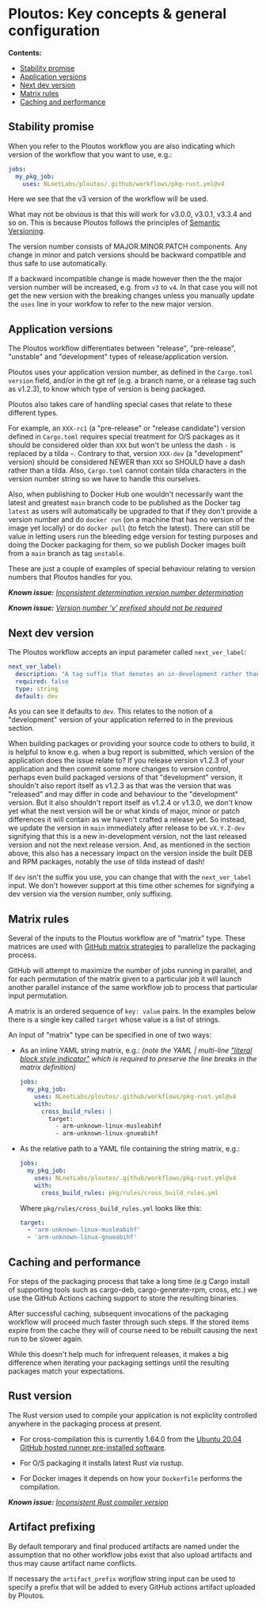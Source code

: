 # Ploutos: Key concepts & general configuration

**Contents:**

- [Stability promise](#stability-promise)
- [Application versions](#application-versions)
- [Next dev version](#next-dev-version)
- [Matrix rules](#matrix-rules)
- [Caching and performance](#caching-and-performance)

## Stability promise

When you refer to the Ploutos workflow you are also indicating which version of the workflow that you want to use, e.g.:

```yaml
jobs:
  my_pkg_job:
    uses: NLnetLabs/ploutos/.github/workflows/pkg-rust.yml@v4
```

Here we see that the v3 version of the workflow will be used.

What may not be obvious is that this will work for v3.0.0, v3.0.1, v3.3.4 and so on. This is because Ploutos follows the principles of [Semantic Versioning](https://semver.org/).

The version number consists of MAJOR.MINOR.PATCH components. Any change in minor and patch versions should be backward compatible and thus safe to use automatically.

If a backward incompatible change is made however then the the major version number will be increased, e.g. from `v3` to `v4`. In that case you will not get the new version with the breaking changes unless you manually update the `uses` line in your workfow to refer to the new major version.

## Application versions

The Ploutos workflow differentiates between "release", "pre-release", "unstable" and "development" types of release/application version.

Ploutos uses your application version number, as defined in the `Cargo.toml` `version` field, and/or in the git ref (e.g. a branch name, or a release tag such as v1.2.3), to know which type of version is being packaged.

Ploutos also takes care of handling special cases that relate to these different types.

For example, an `XXX-rc1` (a "pre-release" or "release candidate") version defined in `Cargo.toml` requires special treatment for O/S packages as it should be considered older than `XXX` but won't be unless the dash `-` is replaced by a tilda `~`. Contrary to that, version `XXX-dev` (a "development" version) should be considered NEWER than `XXX` so SHOULD have a dash rather than a tilda. Also, `Cargo.toml` cannot contain tilda characters in the version number string so we have to handle this ourselves.

Also, when publishing to Docker Hub one wouldn't necessarily want the latest and greatest `main` branch code to be published as the Docker tag `latest` as users will automatically be upgraded to that if they don't provide a version number and do `docker run` (on a machine that has no version of the image yet locally) or do `docker pull` (to fetch the latest). There can still be value in letting users run the bleeding edge version for testing purposes and doing the Docker packaging for them, so we publish Docker images built from a `main` branch as tag `unstable`.

These are just a couple of examples of special behaviour relating to version numbers that Ploutos handles for you.

_**Known issue:** [Inconsistent determination version number determination](https://github.com/NLnetLabs/.github/issues/43)_

_**Known issue:** [Version number 'v' prefixed should not be required](https://github.com/NLnetLabs/.github/issues/44)_

## Next dev version

The Ploutos workflow accepts an input parameter called `next_ver_label`:

```yaml
next_ver_label:
  description: "A tag suffix that denotes an in-development rather than release version, e.g. `dev``."
  required: false
  type: string
  default: dev
```

As you can see it defaults to `dev`. This relates to the notion of a "development" version of your application referred to in the previous section.

When building packages or providing your source code to others to build, it is helpful to know e.g. when a bug report is submitted, which version of the application does the issue relate to? If you release version v1.2.3 of your application and then commit some more changes to version control, perhaps even build packaged versions of that "development" version, it shouldn't also report itself as v1.2.3 as that was the version that was "released" and may differ  in code and behaviour to the "development" version. But it also shouldn't report itself as v1.2.4 or v1.3.0, we don't know yet what the next version will be or what kinds of major, minor or patch differences it will contain as we haven't crafted a release yet. So instead, we update the version in `main` immediately after release to be `vX.Y.Z-dev` signifying that this is a new in-development version, not the last released version and not the next release version. And, as mentioned in the section above, this also has a necessary impact on the version inside the built DEB and RPM packages, notably the use of tilda instead of dash!

If `dev` isn't the suffix you use, you can change that with the `next_ver_label` input. We don't however support at this time other schemes for signifying a dev version via the version number, only suffixing. 

## Matrix rules

Several of the inputs to the Ploutus workflow are of "matrix" type. These matrices are used with [GitHub matrix strategies](https://docs.github.com/en/actions/using-jobs/using-a-matrix-for-your-jobs) to parallelize the packaging process.

GitHub will attempt to maximize the number of jobs running in parallel, and for each permutation of the matrix given to a particular job it will launch another parallel instance of the same workflow job to process that particular input permutation.

A matrix is an ordered sequence of `key: value` pairs. In the examples below there is a single key called `target` whose value is a list of strings.

An input of "matrix" type can be specified in one of two ways:

- As an inline YAML string matrix, e.g.: _(note the YAML | multi-line ["literal block style indicator"](https://yaml.org/spec/1.0/#id2490752) which is required to preserve the line breaks in the matrix definition)_

  ```yaml
  jobs:
    my_pkg_job:
      uses: NLnetLabs/ploutos/.github/workflows/pkg-rust.yml@v4
      with:
        cross_build_rules: |
          target:
            - arm-unknown-linux-musleabihf
            - arm-unknown-linux-gnueabihf
  ```

- As the relative path to a YAML file containing the string matrix, e.g.:

  ```yaml
  jobs:
    my_pkg_job:
      uses: NLnetLabs/ploutos/.github/workflows/pkg-rust.yml@v4
      with:
        cross_build_rules: pkg/rules/cross_build_rules.yml
  ```

  Where `pkg/rules/cross_build_rules.yml` looks like this:

  ```yaml
  target:
    - 'arm-unknown-linux-musleabihf'
    - 'arm-unknown-linux-gnueabihf'
  ```

## Caching and performance

For steps of the packaging process that take a long time (e.g Cargo install of supporting tools such as cargo-deb, cargo-generate-rpm, cross, etc.) we use the GitHub Actions caching support to store the resulting binaries.

After successful caching, subsequent invocations of the packaging workflow will proceed much faster through such steps. If the stored items expire from the cache they will of course need to be rebuilt causing the next run to be slower again.

While this doesn't help much for infrequent releases, it makes a big difference when iterating your packaging settings until the resulting packages match your expectations.

## Rust version

The Rust version used to compile your application is not expliclity controlled anywhere in the packaging process at present.

- For cross-compilation this is currently 1.64.0 from the [Ubuntu 20.04 GitHub hosted runner pre-installed software](https://github.com/actions/runner-images/blob/main/images/linux/Ubuntu2004-Readme.md).

- For O/S packaging it installs latest Rust via rustup.

- For Docker images it depends on how your `Dockerfile` performs the compilation.

_**Known issue:** [Inconsistent Rust compiler version](https://github.com/NLnetLabs/.github/issues/52)_

## Artifact prefixing

By default temporary and final produced artifacts are named under the assumption that no other workflow jobs exist that also upload artifacts and thus may cause artifact name conflicts.

If necessary the `artifact_prefix` worjflow string input can be used to specify a prefix that will be added to every GitHub actions artifact uploaded by Ploutos.